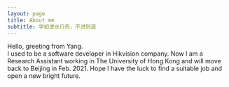 ```yaml
---
layout: page
title: About me
subtitle: 学如逆水行舟，不进则退
---
```


Hello, greeting from Yang.   
I used to be a software developer in Hikvision company. Now I am a Research Assistant working in The University of Hong Kong and will move back to Beijing in Feb. 2021. Hope I have the luck to find a suitable job and open a new bright future.




